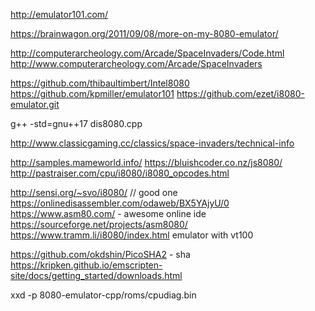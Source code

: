 http://emulator101.com/

https://brainwagon.org/2011/09/08/more-on-my-8080-emulator/

http://computerarcheology.com/Arcade/SpaceInvaders/Code.html
http://www.computerarcheology.com/Arcade/SpaceInvaders


https://github.com/thibaultimbert/Intel8080
https://github.com/kpmiller/emulator101
https://github.com/ezet/i8080-emulator.git


g++ -std=gnu++17 dis8080.cpp

http://www.classicgaming.cc/classics/space-invaders/technical-info

http://samples.mameworld.info/
https://bluishcoder.co.nz/js8080/
http://pastraiser.com/cpu/i8080/i8080_opcodes.html


http://sensi.org/~svo/i8080/ // good one
https://onlinedisassembler.com/odaweb/BX5YAjyU/0
https://www.asm80.com/ - awesome online ide
https://sourceforge.net/projects/asm8080/
https://www.tramm.li/i8080/index.html emulator with vt100




https://github.com/okdshin/PicoSHA2 - sha
https://kripken.github.io/emscripten-site/docs/getting_started/downloads.html


xxd -p 8080-emulator-cpp/roms/cpudiag.bin